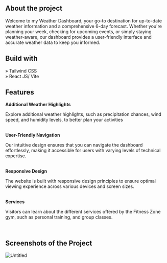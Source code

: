 <h2>About the project</h2>

<p>Welcome to my Weather Dashboard, your go-to destination for up-to-date weather information and a comprehensive 6-day forecast. Whether you're planning your week, checking for upcoming events, or simply staying weather-aware, our dashboard provides a user-friendly interface and accurate weather data to keep you informed.</p>

<h2>Build with</h2>

» Tailwind CSS <br>
» React JS/ Vite

<h2>Features</h2>

<b>Additional Weather Highlights</b>

<p>Explore additional weather highlights, such as precipitation chances, wind speed, and humidity levels, to better plan your activities</p>
<br/>
<b>User-Friendly Navigation</b> 
<p>Our intuitive design ensures that you can navigate the dashboard effortlessly, making it accessible for users with varying levels of technical expertise.</p>
<br/>
<b>Responsive Design</b>
<p>The website is built with responsive design principles to ensure optimal viewing experience across various devices and screen sizes. </p>
<br>
<b>Services</b>
<p>Visitors can learn about the different services offered by the Fitness Zone gym, such as personal training, and group classes.</p>
<br>
<h2>Screenshots of the Project</h2>

![Untitled](https://github.com/realAdif/Weather/assets/90451018/e8cdab84-9df1-4532-ac78-2d7bd03c2449)
